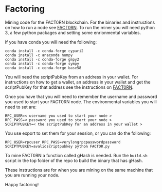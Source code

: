 # Factoring
Mining code for the FACT0RN blockchain. For the binaries and instructions on how to run a node see [FACT0RN](https://github.com/FACT0RN/FACT0RN). To run the miner you will need python 3, a few python packages and setting some enrionmental variables. 

If you have conda you will need the following:

```
conda install -c conda-forge cypari2 
conda install -c anaconda numpy 
conda install -c conda-forge gmpy2 
conda install -c conda-forge sympy 
conda install -c conda-forge base58 
```

You will need the scriptPubKey from an address in your wallet. For instructions on how to get a wallet, 
an address in your wallet and get the scriptPubKey for that address see the instructions on [FACT0RN](https://github.com/FACT0RN/FACT0RN).

Once you have that you will need to remember the username and password you used to start your FACT0RN node. The environmental variables you will need to set are:


```
RPC_USER=< username you used to start your node >
RPC_PASS=< password you used to start your node >
SCRIPTPUBKEY=< the scriptPubKey for an address in your wallet > 
```

You use export to set them for your session, or you can do the following:

```
RPC_USER=rpcuser RPC_PASS=verylongrpcpasswordpassword SCRIPTPUBKEY=avalidscriptpubkey python FACTOR.py
```

To mine FACT0RN a function called gHash is needed. Run the ``build.sh`` script in the top folder of the repo to build the binary that has gHash. 

These instructions are for when you are mining on the same machine that you are running your node. 

Happy factoring!

